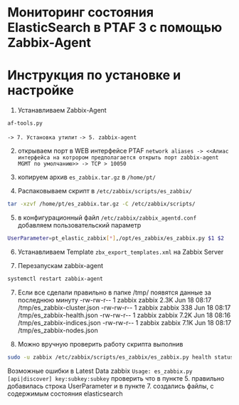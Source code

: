 # Мониторинг состояния ElasticSearch в PTAF 3 с помощью Zabbix-Agent
# Инструкция по установке и настройке

1. Устанавливаем Zabbix-Agent
```bash
af-tools.py 
```
`-> 7. Установка утилит`
`-> 5. zabbix-agent`

2. открываем порт в WEB интерфейсе PTAF `network aliases -> <<Алиас интерфейса на котрором предполагается открыть порт zabbix-agent MGMT по умолчанию>> -> TCP > 10050`

3. копируем архив `es_zabbix.tar.gz` в `/home/pt/`

4. Распаковываем скрипт в `/etc/zabbix/scripts/es_zabbix/`

```bash
tar -xzvf /home/pt/es_zabbix.tar.gz -C /etc/zabbix/scripts/
```

5. в конфигурационный файл `/etc/zabbix/zabbix_agentd.conf` добавляем пользовательский параметр

```bash
UserParameter=pt_elastic_zabbix[*],/opt/es_zabbix/es_zabbix.py $1 $2
```

6. Устанавливаем Template `zbx_export_templates.xml` на Zabbix Server

7. Перезапускам zabbix-agent

```bash
systemctl restart zabbix-agent
```

7. Если все сделали правильно в папке /tmp/ появятся данные за последнюю минуту
-rw-rw-r-- 1 zabbix zabbix 2.3K Jun 18 08:17 /tmp/es_zabbix-cluster.json
-rw-rw-r-- 1 zabbix zabbix  338 Jun 18 08:17 /tmp/es_zabbix-health.json
-rw-rw-r-- 1 zabbix zabbix 7.2K Jun 18 08:16 /tmp/es_zabbix-indices.json
-rw-rw-r-- 1 zabbix zabbix 7.1K Jun 18 08:17 /tmp/es_zabbix-nodes.json


8. Можно вручную проверить работу скрипта выполнив 

```bash
sudo -u zabbix /etc/zabbix/scripts/es_zabbix/es_zabbix.py health status`
```




Возможные ошибки
в Latest Data zabbix
`Usage: es_zabbix.py [api|discover] key:subkey:subkey`
проверить что в пункте 5. правильно добавилась строка UserParameter
и в пункте 7. создались файлы, с содержимым состояния elasticsearch